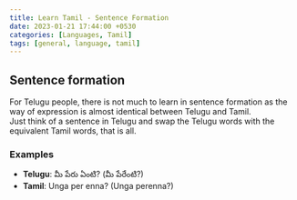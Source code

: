 ```yaml
---
title: Learn Tamil - Sentence Formation
date: 2023-01-21 17:44:00 +0530
categories: [Languages, Tamil]
tags: [general, language, tamil]
---
```


## Sentence formation

For Telugu people, there is not much to learn in sentence formation as the way of expression is almost identical between Telugu and Tamil.<br>
Just think of a sentence in Telugu and swap the Telugu words with the equivalent Tamil words, that is all.

### Examples

- **Telugu**: మీ పేరు ఏంటి? (మీ పేరేంటి?)
- **Tamil**: Unga per enna? (Unga perenna?)